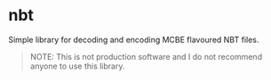 # nbt
Simple library for decoding and encoding MCBE flavoured NBT files.

> NOTE: This is not production software and I do not recommend anyone to use this library.
